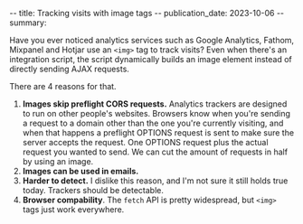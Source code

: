 -- title: Tracking visits with image tags
-- publication_date: 2023-10-06
-- summary:

Have you ever noticed analytics services such as Google Analytics, Fathom, Mixpanel and Hotjar use an `<img>` tag to track visits? Even when there's an integration script, the script dynamically builds an image element instead of directly sending AJAX requests.

There are 4 reasons for that.

1. **Images skip preflight CORS requests.** Analytics trackers are designed to run on other people's websites. Browsers know when you're sending a request to a domain other than the one you're currently visiting, and when that happens a preflight OPTIONS request is sent to make sure the server accepts the request. One OPTIONS request plus the actual request you wanted to send. We can cut the amount of requests in half by using an image.
2. **Images can be used in emails.**
3. **Harder to detect.** I dislike this reason, and I'm not sure it still holds true today. Trackers should be detectable.
4. **Browser compability**. The `fetch` API is pretty widespread, but `<img>` tags just work everywhere. 
